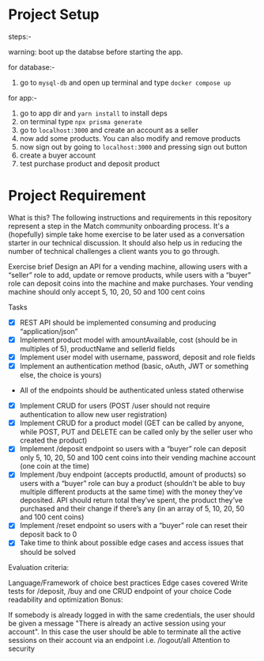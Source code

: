 # Project Setup

steps:-

warning: boot up the databse before starting the app.

for database:-

1. go to `mysql-db` and open up terminal and type `docker compose up`

for app:-

1. go to app dir and `yarn install` to install deps
2. on terminal type `npx prisma generate`
3. go to `localhost:3000` and create an account as a seller
4. now add some products. You can also modify and remove products
5. now sign out by going to `localhost:3000` and pressing sign out button
6. create a buyer account
7. test purchase product and deposit product

# Project Requirement

What is this?
The following instructions and requirements in this repository represent a step in the Match community onboarding process. It's a (hopefully) simple take home exercise to be later used as a conversation starter in our technical discussion. It should also help us in reducing the number of technical challenges a client wants you to go through.

Exercise brief
Design an API for a vending machine, allowing users with a “seller” role to add, update or remove products, while users with a “buyer” role can deposit coins into the machine and make purchases. Your vending machine should only accept 5, 10, 20, 50 and 100 cent coins

Tasks

- [x] REST API should be implemented consuming and producing “application/json”
- [x] Implement product model with amountAvailable, cost (should be in multiples of 5), productName and sellerId fields
- [x] Implement user model with username, password, deposit and role fields
- [x] Implement an authentication method (basic, oAuth, JWT or something else, the choice is yours)
- All of the endpoints should be authenticated unless stated otherwise
- [x] Implement CRUD for users (POST /user should not require authentication to allow new user registration)
- [x] Implement CRUD for a product model (GET can be called by anyone, while POST, PUT and DELETE can be called only by the seller user who created the product)
- [x] Implement /deposit endpoint so users with a “buyer” role can deposit only 5, 10, 20, 50 and 100 cent coins into their vending machine account (one coin at the time)
- [x] Implement /buy endpoint (accepts productId, amount of products) so users with a “buyer” role can buy a product (shouldn't be able to buy multiple different products at the same time) with the money they’ve deposited. API should return total they’ve spent, the product they’ve purchased and their change if there’s any (in an array of 5, 10, 20, 50 and 100 cent coins)
- [x] Implement /reset endpoint so users with a “buyer” role can reset their deposit back to 0
- [x] Take time to think about possible edge cases and access issues that should be solved

Evaluation criteria:

Language/Framework of choice best practices
Edge cases covered
Write tests for /deposit, /buy and one CRUD endpoint of your choice
Code readability and optimization
Bonus:

If somebody is already logged in with the same credentials, the user should be given a message "There is already an active session using your account". In this case the user should be able to terminate all the active sessions on their account via an endpoint i.e. /logout/all
Attention to security
